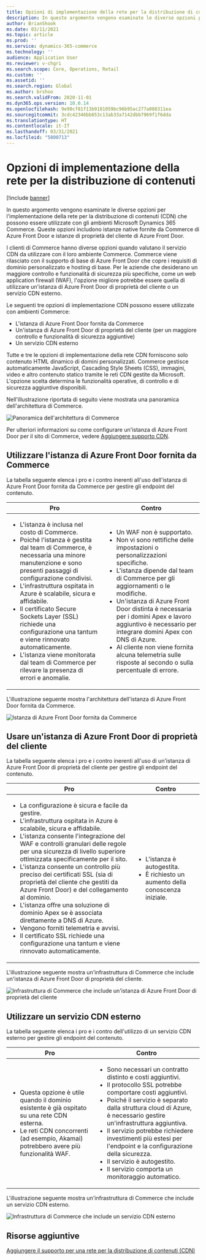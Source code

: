 ```yaml
---
title: Opzioni di implementazione della rete per la distribuzione di contenuti
description: In questo argomento vengono esaminate le diverse opzioni per l'implementazione della rete per la distribuzione di contenuti (CDN) che possono essere utilizzate con gli ambienti Microsoft Dynamics 365 Commerce. Queste opzioni includono istanze native fornite da Commerce di Azure Front Door e istanze di proprietà del cliente di Azure Front Door.
author: BrianShook
ms.date: 03/11/2021
ms.topic: article
ms.prod: ''
ms.service: dynamics-365-commerce
ms.technology: ''
audience: Application User
ms.reviewer: v-chgri
ms.search.scope: Core, Operations, Retail
ms.custom: ''
ms.assetid: ''
ms.search.region: Global
ms.author: brshoo
ms.search.validFrom: 2020-11-01
ms.dyn365.ops.version: 10.0.14
ms.openlocfilehash: 9e98cf81f13b9181059bc96b95ac277a088311ea
ms.sourcegitcommit: 3cdc42346bb653c13ab33a7142dbb7969f1f6dda
ms.translationtype: HT
ms.contentlocale: it-IT
ms.lasthandoff: 03/31/2021
ms.locfileid: "5800713"
---
```

# <a name="content-delivery-network-implementation-options"></a>Opzioni di implementazione della rete per la distribuzione di contenuti

[!include [banner](includes/banner.md)]

In questo argomento vengono esaminate le diverse opzioni per l'implementazione della rete per la distribuzione di contenuti (CDN) che possono essere utilizzate con gli ambienti Microsoft Dynamics 365 Commerce. Queste opzioni includono istanze native fornite da Commerce di Azure Front Door e istanze di proprietà del cliente di Azure Front Door.

I clienti di Commerce hanno diverse opzioni quando valutano il servizio CDN da utilizzare con il loro ambiente Commerce. Commerce viene rilasciato con il supporto di base di Azure Front Door che copre i requisiti di dominio personalizzato e hosting di base. Per le aziende che desiderano un maggiore controllo e funzionalità di sicurezza più specifiche, come un web application firewall (WAF), l'opzione migliore potrebbe essere quella di utilizzare un'istanza di Azure Front Door di proprietà del cliente o un servizio CDN esterno.

Le seguenti tre opzioni di implementazione CDN possono essere utilizzate con ambienti Commerce:

- L'istanza di Azure Front Door fornita da Commerce
- Un'istanza di Azure Front Door di proprietà del cliente (per un maggiore controllo e funzionalità di sicurezza aggiuntive)
- Un servizio CDN esterno

Tutte e tre le opzioni di implementazione della rete CDN forniscono solo contenuto HTML dinamico di domini personalizzati. Commerce gestisce automaticamente JavaScript, Cascading Style Sheets (CSS), immagini, video e altro contenuto statico tramite le reti CDN gestite da Microsoft. L'opzione scelta determina le funzionalità operative, di controllo e di sicurezza aggiuntive disponibili.

Nell'illustrazione riportata di seguito viene mostrata una panoramica dell'architettura di Commerce.

![Panoramica dell'architettura di Commerce](media/Commerce_CDN-Option_ComparisonModels.png)

Per ulteriori informazioni su come configurare un'istanza di Azure Front Door per il sito di Commerce, vedere [Aggiungere supporto CDN](add-cdn-support.md).

## <a name="use-the-commerce-provided-azure-front-door-instance"></a>Utilizzare l'istanza di Azure Front Door fornita da Commerce

La tabella seguente elenca i pro e i contro inerenti all'uso dell'istanza di Azure Front Door fornita da Commerce per gestire gli endpoint del contenuto.

| Pro | Contro |
|------|------|
| <ul><li>L'istanza è inclusa nel costo di Commerce.</li><li>Poiché l'istanza è gestita dal team di Commerce, è necessaria una minore manutenzione e sono presenti passaggi di configurazione condivisi.</li><li>L'infrastruttura ospitata in Azure è scalabile, sicura e affidabile.</li><li>Il certificato Secure Sockets Layer (SSL) richiede una configurazione una tantum e viene rinnovato automaticamente.</li><li>L'istanza viene monitorata dal team di Commerce per rilevare la presenza di errori e anomalie.</li></ul> | <ul><li>Un WAF non è supportato.</li><li>Non vi sono rettifiche delle impostazioni o personalizzazioni specifiche.</li><li>L'istanza dipende dal team di Commerce per gli aggiornamenti o le modifiche.</li><li>Un'istanza di Azure Front Door distinta è necessaria per i domini Apex e lavoro aggiuntivo è necessario per integrare domini Apex con DNS di Azure.</li><li>Al cliente non viene fornita alcuna telemetria sulle risposte al secondo o sulla percentuale di errore.</li></ul> |

L'illustrazione seguente mostra l'architettura dell'istanza di Azure Front Door fornita da Commerce.

![Istanza di Azure Front Door fornita da Commerce](media/Commerce_CDN-Option_CommerceFrontDoor.png)

## <a name="use-a-customer-owned-azure-front-door-instance"></a>Usare un'istanza di Azure Front Door di proprietà del cliente

La tabella seguente elenca i pro e i contro inerenti all'uso di un'istanza di Azure Front Door di proprietà del cliente per gestire gli endpoint del contenuto.

| Pro | Contro |
|------|------|
| <ul><li>La configurazione è sicura e facile da gestire.</li><li>L'infrastruttura ospitata in Azure è scalabile, sicura e affidabile.</li><li>L'istanza consente l'integrazione del WAF e controlli granulari delle regole per una sicurezza di livello superiore ottimizzata specificamente per il sito.</li><li>L'istanza consente un controllo più preciso dei certificati SSL (sia di proprietà del cliente che gestiti da Azure Front Door) e del collegamento al dominio.</li><li>L'istanza offre una soluzione di dominio Apex se è associata direttamente a DNS di Azure.</li><li>Vengono forniti telemetria e avvisi.</li><li>Il certificato SSL richiede una configurazione una tantum e viene rinnovato automaticamente.</li></ul> | <ul><li>L'istanza è autogestita.</li><li>È richiesto un aumento della conoscenza iniziale.</li></ul> |

L'illustrazione seguente mostra un'infrastruttura di Commerce che include un'istanza di Azure Front Door di proprietà del cliente.

![Infrastruttura di Commerce che include un'istanza di Azure Front Door di proprietà del cliente](media/Commerce_CDN-Option_CustomerOwnedAzureFrontDoor.png)

## <a name="use-an-external-cdn-service"></a>Utilizzare un servizio CDN esterno

La tabella seguente elenca i pro e i contro dell'utilizzo di un servizio CDN esterno per gestire gli endpoint del contenuto.

| Pro | Contro |
|------|------|
| <ul><li>Questa opzione è utile quando il dominio esistente è già ospitato su una rete CDN esterna.</li><li>Le reti CDN concorrenti (ad esempio, Akamai) potrebbero avere più funzionalità WAF.</li></ul> | <ul><li>Sono necessari un contratto distinto e costi aggiuntivi.</li><li>Il protocollo SSL potrebbe comportare costi aggiuntivi.</li><li>Poiché il servizio è separato dalla struttura cloud di Azure, è necessario gestire un'infrastruttura aggiuntiva.</li><li>Il servizio potrebbe richiedere investimenti più estesi per l'endpoint e la configurazione della sicurezza.</li><li>Il servizio è autogestito.</li><li>Il servizio comporta un monitoraggio automatico.</li></ul> |

L'illustrazione seguente mostra un'infrastruttura di Commerce che include un servizio CDN esterno.

![Infrastruttura di Commerce che include un servizio CDN esterno](media/Commerce_CDN-Option_ExternalFrontDoor.png)

## <a name="additional-resources"></a>Risorse aggiuntive

[Aggiungere il supporto per una rete per la distribuzione di contenuti (CDN)](add-cdn-support.md)
